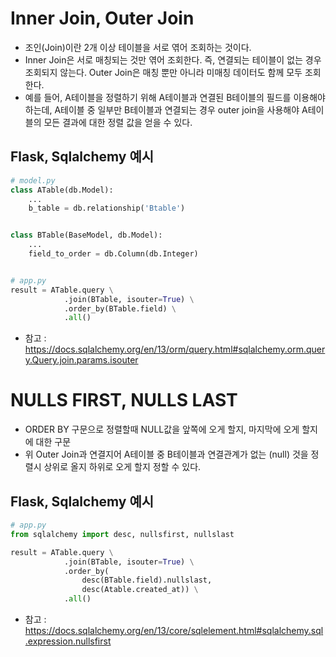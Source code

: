 # Inner Join, Outer Join 
- 조인(Join)이란 2개 이상 테이블을 서로 엮어 조회하는 것이다.
- Inner Join은 서로 매칭되는 것만 엮어 조회한다. 즉, 연결되는 테이블이 없는 경우 조회되지 않는다. Outer Join은 매칭 뿐만 아니라 미매칭 데이터도 함께 모두 조회한다.
- 예를 들어, A테이블을 정렬하기 위해 A테이블과 연결된 B테이블의 필드를 이용해야 하는데, A테이블 중 일부만 B테이블과 연결되는 경우 outer join을 사용해야 A테이블의 모든 결과에 대한 정렬 값을 얻을 수 있다. 
## Flask, Sqlalchemy 예시 
```python
# model.py
class ATable(db.Model):
    ...
    b_table = db.relationship('Btable')


class BTable(BaseModel, db.Model):
    ...
    field_to_order = db.Column(db.Integer)


# app.py
result = ATable.query \
            .join(BTable, isouter=True) \
            .order_by(BTable.field) \
            .all()
```
- 참고 : https://docs.sqlalchemy.org/en/13/orm/query.html#sqlalchemy.orm.query.Query.join.params.isouter

# NULLS FIRST, NULLS LAST
- ORDER BY 구문으로 정렬할때 NULL값을 앞쪽에 오게 할지, 마지막에 오게 할지에 대한 구문
- 위 Outer Join과 연결지어 A테이블 중 B테이블과 연결관계가 없는 (null) 것을 정렬시 상위로 올지 하위로 오게 할지 정할 수 있다. 
## Flask, Sqlalchemy 예시 
```python
# app.py
from sqlalchemy import desc, nullsfirst, nullslast

result = ATable.query \
            .join(BTable, isouter=True) \
            .order_by(
                desc(BTable.field).nullslast, 
                desc(Atable.created_at)) \
            .all()

```
- 참고 : https://docs.sqlalchemy.org/en/13/core/sqlelement.html#sqlalchemy.sql.expression.nullsfirst